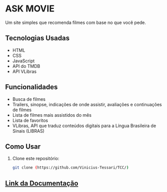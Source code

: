# ASK MOVIE

Um site simples que recomenda filmes com base no que você pede.

## Tecnologias Usadas

- HTML
- CSS
- JavaScript
- API do TMDB
- API VLibras

## Funcionalidades

- Busca de filmes
- Trailers, sinopse, indicações de onde assistir, avaliações e continuações de filmes
- Lista de filmes mais assistidos do mês
- Lista de favoritos
- VLibras, API que traduz conteúdos digitais para a Língua Brasileira de Sinais (LIBRAS)

## Como Usar

1. Clone este repositório:
   ```bash
   git clone (https://github.com/Vinicius-Tessari/TCC/)

## [Link da Documentação](https://docs.google.com/document/d/10qIJcOmo1dquZ8Qhe7rxRVFu_aO3T7sE/edit?usp=sharing&ouid=116592775134817404316&rtpof=true&sd=true)


